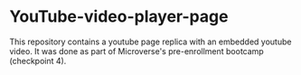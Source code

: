 # YouTube-video-player-page
This repository contains a youtube page replica with an embedded youtube video. It was done as part of Microverse's pre-enrollment bootcamp (checkpoint 4).
